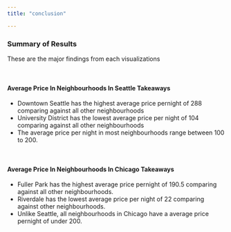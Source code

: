 ```yaml
---
title: "conclusion"

---
```




### Summary of Results
These are the major findings from each visualizations

<br>

#### Average Price In Neighbourhoods In Seattle Takeaways
* Downtown Seattle has the highest average price pernight of 288 comparing against all other neighbourhoods
* University District has the lowest average price per night of 104 comparing against all other neighbourhoods
* The average price per night in most neighbourhoods range between 100 to 200. 

<br>

#### Average Price In Neighbourhoods In Chicago Takeaways
* Fuller Park has the highest average price pernight of 190.5 comparing against all other neighbourhoods.
* Riverdale has the lowest average price per night of 22 comparing against other neighbourhoods.
* Unlike Seattle, all neighbourhoods in Chicago have a average price pernight of under 200. 
